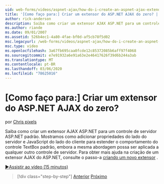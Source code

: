 ```yaml
---
uid: web-forms/videos/aspnet-ajax/how-do-i-create-an-aspnet-ajax-extender-from-scratch
title: '[Como faço para:] Criar um extensor do ASP.NET AJAX do zero? | Microsoft Docs'
author: rick-anderson
description: Saiba como criar um extensor AJAX ASP.NET para um controle de servidor ASP.NET padrão. Mostramos como adicionar propriedades do lado do servidor e JavaScript do lado do cliente...
ms.author: riande
ms.date: 09/01/2007
ms.assetid: 526b4ec1-4a80-4fae-bf0d-af5cb78f5d02
msc.legacyurl: /web-forms/videos/aspnet-ajax/how-do-i-create-an-aspnet-ajax-extender-from-scratch
msc.type: video
ms.openlocfilehash: 3a67fb695caa0fcde12c85372085b6aff97f4068
ms.sourcegitcommit: e7e91932a6e91a63e2e46417626f39d6b244a3ab
ms.translationtype: MT
ms.contentlocale: pt-BR
ms.lasthandoff: 03/06/2020
ms.locfileid: "78625016"
---
```

# <a name="how-do-i-create-an-aspnet-ajax-extender-from-scratch"></a>[Como faço para:] Criar um extensor do ASP.NET AJAX do zero?

por [Chris pixels](https://twitter.com/chrispels)

Saiba como criar um extensor AJAX ASP.NET para um controle de servidor ASP.NET padrão. Mostramos como adicionar propriedades do lado do servidor e JavaScript do lado do cliente para estender o comportamento do controle TextBox padrão, embora a mesma abordagem possa ser aplicada a qualquer outro controle de servidor. Para obter mais ajuda na criação de um extensor AJAX do ASP.NET, consulte o passo-a [criando um novo extensor](../../overview/ajax-control-toolkit/getting-started/creating-a-custom-ajax-control-toolkit-control-extender-cs.md) .

[&#9654;Assistir ao vídeo (15 minutos)](https://channel9.msdn.com/Blogs/ASP-NET-Site-Videos/how-do-i-create-an-aspnet-ajax-extender-from-scratch)

> [!div class="step-by-step"]
> [Anterior](how-do-i-trigger-an-updatepanel-refresh-from-a-dropdownlist-control.md)
> [Próximo](how-do-i-build-custom-server-controls-that-work-with-or-without-aspnet-ajax.md)
